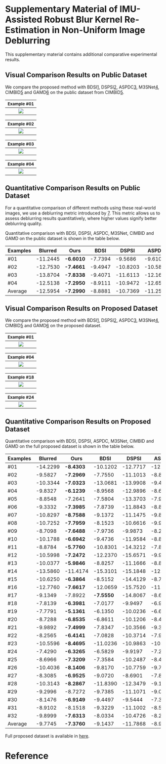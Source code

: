 # Supplementary Material of IMU-Assisted Robust Blur Kernel Re-Estimation in Non-Uniform Image Deblurring

This supplementary material contains additional comparative experimental results.

## Visual Comparison Results on Public Dataset

We compare the proposed method with BDSI[1], DSPSI[2], ASPDC[3], M3SNet[4], CIMBID[5] and GAMD[6] on the public dataset from CIMBID[5].

| <sub>Example #01</sub>                                  |
|:------------------------------------------------------:|
| ![](./img/YZ1.svg) |

| <sub>Example #02</sub>                                  |
|:------------------------------------------------------:|
| ![](./img/YZ2.svg) |

| <sub>Example #03</sub>                                  |
|:------------------------------------------------------:|
| ![](./img/YZ3.svg) |

| <sub>Example #04</sub>                                  |
|:------------------------------------------------------:|
| ![](./img/YZ4.svg) |

## Quantitative Comparison Results on Public Dataset

For a quantitative comparison of different methods using these real-world images, we use a deblurring metric introduced by [7]. This metric allows us to assess deblurring results quantitatively, where higher values signify better deblurring quality.

Quantitative comparison with BDSI, DSPSI, ASPDC, M3SNet, CIMBID and GAMD on the public dataset is shown in the table below.

| Examples   | Blurred  | Ours    | BDSI     | DSPSI    | ASPDC    | M3SNet   | CIMBID   | GAMD    |
| ---------- | -------- | ------- | -------- | -------- | -------- | -------- | -------- | ------- |
| #01 | -11.2445  | **-6.6010**  | -7.7394  | -9.5686  | -9.6105  | -10.2199  | -7.7173  | -9.5880 |
| #02 | -12.7530  | **-7.4661**  | -9.4947  | -10.8203  | -10.5854  | -11.3890  | -8.8212  | -10.7731 |
| #03 | -13.8704  | **-7.8338**  | -9.4071  | -11.6113  | -12.1604  | -11.8839  | -8.5712  | -11.1112 |
| #04 | -12.5138  | **-7.2950**  | -8.9111  | -10.9472  | -12.6569  | -13.1406  | -7.9329  | -10.0561 |
| Average | -12.5954  | **-7.2990**  | -8.8881  | -10.7369  | -11.2533  | -11.6584  | -8.2606  | -10.3821 |

## Visual Comparison Results on Proposed Dataset

We compare the proposed method with BDSI[1], DSPSI[2], ASPDC[3], M3SNet[4], CIMBID[5] and GAMD[6] on the proposed dataset.

| <sub>Example #01</sub>                                  |
|:------------------------------------------------------:|
| ![](./img/2.svg) |

| <sub>Example #04</sub>                                  |
|:------------------------------------------------------:|
| ![](./img/1.svg) |

| <sub>Example #18</sub>                                  |
|:------------------------------------------------------:|
| ![](./img/4.svg) |

| <sub>Example #24</sub>                                  |
|:------------------------------------------------------:|
| ![](./img/3.svg) |

## Quantitative Comparison Results on Proposed Dataset

Quantitative comparison with BDSI, DSPSI, ASPDC, M3SNet, CIMBID and GAMD on the full proposed dataset is shown in the table below.

| Examples   | Blurred  | Ours    | BDSI     | DSPSI    | ASPDC    | M3SNet   | CIMBID   | GAMD    |
| ---------- | -------- | ------- | -------- | -------- | -------- | -------- | -------- | ------- |
| #01 | -14.2299  | **-8.4303**  | -10.1202  | -12.7717  | -12.6820  | -12.2690  | -11.5402  | -9.5651  |
| #02 | -9.5827  | **-7.2969**  | -7.7550  | -11.1013  | -8.8022  | -9.3464  | -11.5618  | -7.9661  |
| #03 | -10.3344  | **-7.0323**  | -13.0681  | -13.9908  | -9.4709  | -9.2892  | -12.3192  | -8.7487  |
| #04 | -9.8327  | **-6.1239**  | -8.9568  | -12.9896  | -8.6422  | -8.8448  | -9.3871  | -7.2160  |
| #05 | -8.8548  | -7.2641  | -7.5804  | -13.3703  | -7.9663  | -8.6411  | -10.3126  | **-6.3930**  |
| #06 | -9.3332  | **-7.3985**  | -7.8739  | -11.8843  | -8.8000  | -8.4624  | -9.1245  | -7.6856  |
| #07 | -10.8297  | **-8.7588**  | -9.1372  | -11.1475  | -9.8556  | -10.0528  | -11.4211  | -9.9066  |
| #08 | -10.7252  | **-7.7959**  | -8.1523  | -10.6616  | -9.9333  | -10.1115  | -9.7506  | -8.9586  |
| #09 | -8.7098  | **-7.6488**  | -7.9736  | -9.9873  | -8.2491  | -8.5292  | -8.7069  | -7.9521  |
| #10 | -10.1788  | **-6.6942**  | -9.4736  | -11.9584  | -8.8406  | -9.1617  | -10.9666  | -7.2690  |
| #11 | -8.8784  | **-5.7760**  | -10.8301  | -14.3212  | -7.8421  | -8.0221  | -9.4377  | -7.2537  |
| #12 | -10.5998  | **-7.2472**  | -12.2370  | -15.6571  | -9.9911  | -9.5484  | -12.7794  | -8.7189  |
| #13 | -10.0377  | **-5.9846**  | -8.8257  | -11.1666  | -8.8226  | -8.6641  | -10.2588  | -6.3445  |
| #14 | -13.5860  | -11.4174  | -15.3101  | -15.1848  | -12.3165  | -12.3554  | -12.1475  | **-11.0398**  |
| #15 | -10.6250  | **-6.3864**  | -8.5152  | -14.4129  | -8.7517  | -8.7065  | -11.7873  | -7.2836  |
| #16 | -12.7760  | **-7.6617**  | -12.0659  | -15.7520  | -11.1233  | -11.4754  | -13.2840  | -9.5225  |
| #17 | -9.1349  | -7.8922  | **-7.5550**  | -14.8067  | -8.6824  | -8.8737  | -10.5132  | -8.2917  |
| #18 | -7.8139  | **-6.3981**  | -7.0177  | -9.9497  | -6.9071  | -7.2169  | -9.4315  | -6.5126  |
| #19 | -7.7791  | **-5.1361**  | -6.1350  | -10.0236  | -6.6488  | -6.9675  | -7.3381  | -5.2859  |
| #20 | -8.7288  | **-6.8535**  | -6.8611  | -10.1206  | -8.4232  | -8.1812  | -8.7366  | -8.5228  |
| #21 | -9.9892  | **-7.4999**  | -7.8347  | -10.3566  | -9.3880  | -9.6060  | -10.1805  | -8.6313  |
| #22 | -8.2565  | **-6.4141**  | -7.0828  | -10.3714  | -7.9356  | -7.9838  | -9.2537  | -7.3795  |
| #23 | -10.5596  | **-8.4695**  | -11.0236  | -10.9863  | -10.0703  | -10.1117  | -11.5786  | -8.8920  |
| #24 | -7.4290  | **-6.3265**  | -6.5829  | -9.9197  | -7.2999  | -7.3520  | -7.8655  | -6.8204  |
| #25 | -8.6966  | **-7.3209**  | -7.3584  | -10.2487  | -8.4268  | -8.6375  | -9.5188  | -8.2231  |
| #26 | -10.4036  | **-8.1406**  | -9.8170  | -10.7759  | -9.7252  | -9.9475  | -11.7137  | -9.0665  |
| #27 | -8.3085  | **-6.9525**  | -9.0720  | -8.6901  | -7.8611  | -8.1246  | -8.3824  | -7.7096  |
| #28 | -10.3143  | **-8.2867**  | -11.8390  | -12.3479  | -9.1013  | -9.5453  | -9.3942  | -8.9728  |
| #29 | -9.2996  | -8.7272  | -9.7385  | -11.1071  | -9.0587  | -9.2425  | **-8.4608**  | -8.6932  |
| #30 | -8.1476  | **-6.9149**  | -9.4497  | -9.5444  | -7.3556  | -7.5423  | -10.4707  | -6.9506  |
| #31 | -8.9102  | -8.1518  | -9.3229  | -11.1002  | -8.5296  | -8.5982  | -11.3062  | **-8.0516**  |
| #32 | -9.8999  | **-7.6313**  | -8.0334  | -10.4726  | -8.2374  | -8.2785  | -8.0141  | -7.7741  |
| Average | -9.7745  | **-7.3760**  | -9.1437  | -11.7868  | -8.9294  | -9.0528  | -10.2170  | -8.0807  |

Full proposed dataset is available in [here](https://www.dropbox.com/scl/fi/p7n0lmjq1fbn2msm2ohly/IMU_deblur_dataset.rar?rlkey=bb67jn700d3k1uakfux9ht82p&dl=0).

# Reference

[1]: https://openaccess.thecvf.com/content_CVPR_2019/html/Chen_Blind_Image_Deblurring_With_Local_Maximum_Gradient_Prior_CVPR_2019_paper.html "L. Chen, F. Fang, T. Wang, and G. Zhang, “Blind image deblurring with local maximum gradient prior,” in Proceedings of the IEEE Conference on Computer Vision and Pattern Recognition, 2019, pp. 1742–1750."

[2]: https://link.springer.com/article/10.1007/s11263-014-0727-3 "Whyte O, Sivic J, Zisserman A. Deblurring shaken and partially saturated images[J]. International journal of computer vision, 2014, 110: 185-201."

[3]: https://openaccess.thecvf.com/content/CVPR2022W/NTIRE/html/Huo_Blind_Non-Uniform_Motion_Deblurring_Using_Atrous_Spatial_Pyramid_Deformable_Convolution_CVPRW_2022_paper.html "Huo D, Masoumzadeh A, Yang Y H. Blind non-uniform motion deblurring using atrous spatial pyramid deformable convolution and deblurring-reblurring consistency[C]//Proceedings of the IEEE/CVF Conference on Computer Vision and Pattern Recognition. 2022: 437-446."

[4]: https://arxiv.org/abs/2305.05146 "Gao H, Yang J, Zhang Y, et al. A Mountain-Shaped Single-Stage Network for Accurate Image Restoration[J]. arXiv preprint arXiv:2305.05146, 2023."

[5]: https://ieeexplore.ieee.org/abstract/document/7463539 "Zhang Y, Hirakawa K. Combining inertial measurements with blind image deblurring using distance transform[J]. IEEE Transactions on Computational Imaging, 2016, 2(3): 281-293."

[6]: https://ieeexplore.ieee.org/abstract/document/8658406 "Mustaniemi J, Kannala J, Särkkä S, et al. Gyroscope-aided motion deblurring with deep networks[C]//2019 IEEE winter conference on applications of computer vision (WACV). IEEE, 2019: 1914-1922."

[7]: https://oar.princeton.edu/handle/88435/pr1fk0n "Liu Y, Wang J, Cho S, et al. A no-reference metric for evaluating the quality of motion deblurring[J]. ACM Transactions on Graphics, 2013."
